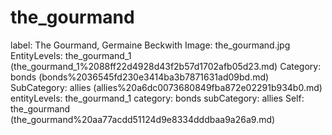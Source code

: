 # the_gourmand

label: The Gourmand, Germaine Beckwith
Image: the_gourmand.jpg
EntityLevels: the_gourmand_1 (the_gourmand_1%2088ff22d4928d43f2b57d1702afb05d23.md)
Category: bonds (bonds%2036545fd230e3414ba3b7871631ad09bd.md)
SubCategory: allies (allies%20a6dc0073680849fba872e02291b934b0.md)
entityLevels: the_gourmand_1
category: bonds
subCategory: allies
Self: the_gourmand (the_gourmand%20aa77acdd51124d9e8334dddbaa9a26a9.md)

[](Untitled%20545899daad33479bb4379c6b10bf9507.md)